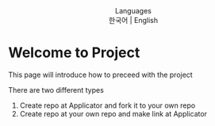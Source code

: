 <div align="center">
Languages<br>
한국어 | English
</div>

# Welcome to Project
This page will introduce how to preceed with the project  

There are two different types  
1. Create repo at Applicator and fork it to your own repo  
2. Create repo at your own repo and make link at Applicator  

